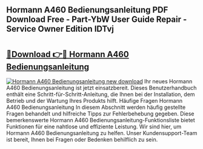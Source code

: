 ## Hormann A460 Bedienungsanleitung PDF Download Free - Part-YbW User Guide Repair - Service Owner Edition IDTvj

# <h2><a href="http://df5u0o.blite.top/?on=Hormann+A460+Bedienungsanleitung">🔗Download 👉🔴 Hormann A460 Bedienungsanleitung</a></h2>

[![Hormann A460 Bedienungsanleitung new download](https://i.imgur.com/lujVjoI.png)](http://df5u0o.blite.top/?on=Hormann+A460+Bedienungsanleitung)
Ihr neues Hormann A460 Bedienungsanleitung ist jetzt einsatzbereit. Dieses Benutzerhandbuch enthält eine Schritt-für-Schritt-Anleitung, die Ihnen bei der Installation, dem Betrieb und der Wartung Ihres Produkts hilft. Häufige Fragen Hormann A460 Bedienungsanleitung In diesem Abschnitt werden häufig gestellte Fragen behandelt und hilfreiche Tipps zur Fehlerbehebung gegeben. Diese bemerkenswerte Hormann A460 Bedienungsanleitung-Funktionsliste bietet Funktionen für eine nahtlose und effiziente Leistung. Wir sind hier, um Hormann A460 Bedienungsanleitung zu helfen. Unser Kundensupport-Team ist bereit, Ihnen bei Fragen oder Bedenken behilflich zu sein.
